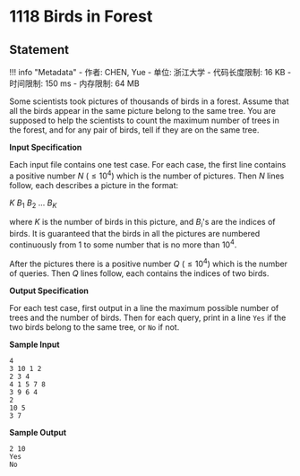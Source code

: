 
# 1118 Birds in Forest

## Statement

!!! info "Metadata"
    - 作者: CHEN, Yue
    - 单位: 浙江大学
    - 代码长度限制: 16 KB
    - 时间限制: 150 ms
    - 内存限制: 64 MB

Some scientists took pictures of thousands of birds in a forest. Assume that all the birds appear in the same picture belong to the same tree. You are supposed to help the scientists to count the maximum number of trees in the forest, and for any pair of birds, tell if they are on the same tree.

**Input Specification**

Each input file contains one test case. For each case, the first line contains a positive number $N$ ($\le 10^4$) which is the number of pictures. Then $N$ lines follow, each describes a picture in the format:

$K$ $B_1$ $B_2$ ... $B_K$

where $K$ is the number of birds in this picture, and $B_i$'s are the indices of birds. It is guaranteed that the birds in all the pictures are numbered continuously from 1 to some number that is no more than $10^4$.

After the pictures there is a positive number $Q$ ($\le 10^4$) which is the number of queries. Then $Q$ lines follow, each contains the indices of two birds.

**Output Specification**

For each test case, first output in a line the maximum possible number of trees and the number of birds. Then for each query, print in a line `Yes` if the two birds belong to the same tree, or `No` if not.

**Sample Input**
```plaintext
4
3 10 1 2
2 3 4
4 1 5 7 8
3 9 6 4
2
10 5
3 7
```

**Sample Output**
```plaintext
2 10
Yes
No
```

